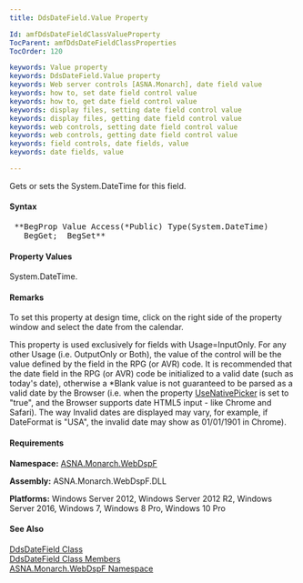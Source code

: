 ```yaml
---
title: DdsDateField.Value Property

Id: amfDdsDateFieldClassValueProperty
TocParent: amfDdsDateFieldClassProperties
TocOrder: 120

keywords: Value property
keywords: DdsDateField.Value property
keywords: Web server controls [ASNA.Monarch], date field value
keywords: how to, set date field control value
keywords: how to, get date field control value
keywords: display files, setting date field control value
keywords: display files, getting date field control value
keywords: web controls, setting date field control value
keywords: web controls, getting date field control value
keywords: field controls, date fields, value
keywords: date fields, value

---
```


Gets or sets the System.DateTime for this field.

#### Syntax
<pre class="prettyprint"> **BegProp Value Access(*Public) Type(System.DateTime)
   BegGet;  BegSet** </pre>

#### Property Values
System.DateTime.

#### Remarks
To set this property at design time, click on the right side of the property window and select the date from the calendar.

This property is used exclusively for fields with Usage=InputOnly. For any other Usage (i.e. OutputOnly or Both), the value of the control will be the value defined by the field in the RPG (or AVR) code. It is recommended that the date field in the RPG (or AVR) code be initialized to a valid date (such as today's date), otherwise a *Blank value is not guaranteed to be parsed as a valid date by the Browser (i.e. when the property [UseNativePicker](amfDdsDateFieldClassUseNativePickerProperty.html) is set to "true", and the Browser supports date HTML5 input - like Chrome and Safari). The way Invalid dates are displayed may vary, for example, if DateFormat is "USA", the invalid date may show as 01/01/1901 in Chrome).

#### Requirements
**Namespace:** [ASNA.Monarch.WebDspF](amfWebDspFNamespace.html)

**Assembly:** ASNA.Monarch.WebDspF.DLL

**Platforms:** Windows Server 2012, Windows Server 2012 R2, Windows Server 2016, Windows 7, Windows 8 Pro, Windows 10 Pro

#### See Also
[ DdsDateField Class](amfDdsDateFieldClass.html) <br /> [ DdsDateField Class Members](amfDdsDateFieldClassMembers.html) <br /> [ ASNA.Monarch.WebDspF Namespace](amfWebDspFNamespace.html) 
<!-- last one -->

